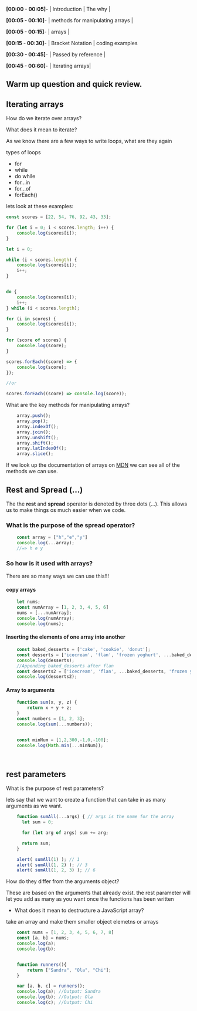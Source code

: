 **[00:00 - 00:05]**- | Introduction | The why |

**[00:05 - 00:10]**- | methods for manipulating arrays | 

**[00:05 - 00:15]**- | arrays |

**[00:15 - 00:30]**- | Bracket Notation | coding examples

**[00:30 - 00:45]**- | Passed by reference |

**[00:45 - 00:60]**- | Iterating arrays|

## Warm up question and quick review.
## Iterating arrays
How do we iterate over arrays?

What does it mean to iterate?

As we know there are a few ways to write loops, what are they again

types of loops
* for
* while
* do while
* for...in
* for...of
* forEach()

lets look at these examples:

```js
const scores = [22, 54, 76, 92, 43, 33];

for (let i = 0; i < scores.length; i++) {
    console.log(scores[i]);
}

let i = 0;

while (i < scores.length) {
    console.log(scores[i]);
    i++;
}


do {
    console.log(scores[i]);
    i++;
} while (i < scores.length);

for (i in scores) {
    console.log(scores[i]);
}

for (score of scores) {
    console.log(score);
}

scores.forEach((score) => {
    console.log(score);
});

//or

scores.forEach((score) => console.log(score));

```


What are the key methods for manipulating arrays?
```js
    array.push();
    array.pop();
    array.indexOf();
    array.join();
    array.unshift();
    array.shift();
    array.latIndexOf();
    array.slice();

```
If we look up the documentation of arrays on [MDN](https://developer.mozilla.org/en-US/docs/Web/JavaScript/Reference/Global_Objects/Array) we can see all of the methods we can use.  


## Rest and Spread (...)

The the **rest** and **spread** operator is denoted by three dots (...). This allows us to make things os much easier when we code. 

### What is the purpose of the spread operator? 

```js
    const array = ["h","e","y"]
    console.log(...array);
    //=> h e y
```

### So how is it used with arrays?

There are so many ways we can use this!!!

#### copy arrays

```js
    let nums;
    const numArray = [1, 2, 3, 4, 5, 6]
    nums = [...numArray];
    console.log(numArray);
    console.log(nums);
```

 #### Inserting the elements of one array into another

```js
    const baked_desserts = ['cake', 'cookie', 'donut'];
    const desserts = ['icecream', 'flan', 'frozen yoghurt', ...baked_desserts];
    console.log(desserts);
    //Appending baked_desserts after flan
    const desserts2 = ['icecream', 'flan', ...baked_desserts, 'frozen yoghurt'];
    console.log(desserts2);
```

#### Array to arguments

```js
    function sum(x, y, z) {
        return x + y + z;
    }
    const numbers = [1, 2, 3];
    console.log(sum(...numbers));


    const minNum = [1,2,300,-1,0,-100];
    console.log(Math.min(...minNum));

    
```
## rest parameters

What is the purpose of rest parameters? 

lets say that we want to create a function that can take in as many arguments as we want.

```js
    function sumAll(...args) { // args is the name for the array
      let sum = 0;

      for (let arg of args) sum += arg;

      return sum;
    }

    alert( sumAll(1) ); // 1
    alert( sumAll(1, 2) ); // 3
    alert( sumAll(1, 2, 3) ); // 6
```
How do they differ from the arguments object?

These are based on the arguments that already exist. the rest parameter will let you add as many as you want once the functions has been written

* What does it mean to destructure a JavaScript array?

take an array and make them smaller object elemetns or arrays

```js
    const nums = [1, 2, 3, 4, 5, 6, 7, 8]
    const [a, b] = nums;
    console.log(a);
    console.log(b);
```

```js

    function runners(){
        return ["Sandra", "Ola", "Chi"];
    }

    var [a, b, c] = runners();
    console.log(a); //Output: Sandra
    console.log(b); //Output: Ola
    console.log(c); //Output: Chi
 ```
